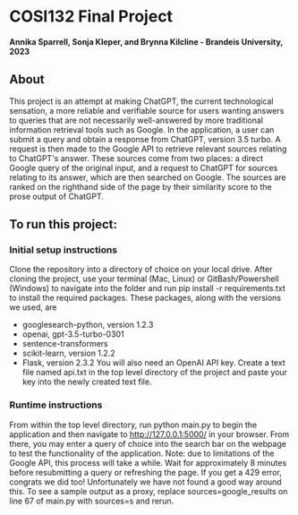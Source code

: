 # COSI132 Final Project 
#### Annika Sparrell, Sonja Kleper, and Brynna Kilcline - Brandeis University, 2023

## About
This project is an attempt at making ChatGPT, the current technological sensation, a more reliable and verifiable source for users wanting answers to queries that are not necessarily well-answered by more traditional information retrieval tools such as Google. In the application, a user can submit a query and obtain a response from ChatGPT, version 3.5 turbo. A request is then made to the Google API to retrieve relevant sources relating to ChatGPT's answer. These sources come from two places: a direct Google query of the original input, and a request to ChatGPT for sources relating to its answer, which are then searched on Google. The sources are ranked on the righthand side of the page by their similarity score to the prose output of ChatGPT.

## To run this project:

### Initial setup instructions
Clone the repository into a directory of choice on your local drive. After cloning the project, use your terminal (Mac, Linux) or GitBash/Powershell (Windows) to navigate into the folder and run pip install -r requirements.txt to install the required packages. These packages, along with the versions we used, are
* googlesearch-python, version 1.2.3
* openai, gpt-3.5-turbo-0301
* sentence-transformers
* scikit-learn, version 1.2.2
* Flask, version 2.3.2
You will also need an OpenAI API key. Create a text file named api.txt in the top level directory of the project and paste your key into the newly created text file.

### Runtime instructions
From within the top level directory, run python main.py to begin the application and then navigate to http://127.0.0.1:5000/ in your browser. From there, you may enter a query of choice into the search bar on the webpage to test the functionality of the application. Note: due to limitations of the Google API, this process will take a while. Wait for approximately 8 minutes before resubmitting a query or refreshing the page. If you get a 429 error, congrats we did too! Unfortunately we have not found a good way around this. To see a sample output as a proxy, replace sources=google_results on line 67 of main.py with sources=s and rerun.
